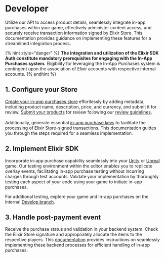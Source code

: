 # Developer

Utilize our API to access product details, seamlessly integrate in-app purchases within your game, effectively administer content access, and securely receive transaction information signed by Elixir Store. This documentation provides guidance on implementing these features for a streamlined integration process.

{% hint style="danger" %}
**The integration and utilization of the Elixir SDK Auth constitute mandatory prerequisites for engaging with the In-App Purchases system.** Eligibility for leveraging the In-App Purchases system is contingent upon the association of Elixir accounts with respective internal accounts.
{% endhint %}

## 1. Configure your Store

[Create your in-app purchases store](./#1.-configure-your-store) effortlessly by adding metadata, including product name, description, price, and currency, and submit it for review. [Submit your products](submit-product.md) for review following our [review guidelines](../review-guidelines.md).\
\
Additionally, generate essential [in-app purchase keys](client-integration.md) to facilitate the processing of Elixir Store-signed transactions. This documentation guides you through the steps required for a seamless implementation.

## 2. Implement Elixir SDK

Incorporate in-app purchase capability seamlessly into your [Unity](broken-reference) or [Unreal](../../../sdk/unreal-engine/) game. Our testing environment within the editor enables you to replicate overlay events, facilitating in-app purchase testing without incurring charges through test accounts. Validate your implementation by thoroughly testing each aspect of your code using your game to initiate in-app purchases.

For additional testing, explore your game and in-app purchases on the internal [Develop branch](../../management/version-control/).&#x20;

## 3. Handle post-payment event

Receive the purchase status and validation in your backend system. Check the Elixir Store signature and appropriately allocate the items to the respective players. This [documentation](handle-post-payments.md) provides instructions on seamlessly implementing these backend processes for efficient handling of in-app purchases.






